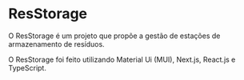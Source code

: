 # ResStorage

O ResStorage é um projeto que propõe a gestão de estações de armazenamento de resíduos.

O ResStorage foi feito utilizando Material Ui (MUI), Next.js, React.js e TypeScript.
